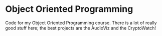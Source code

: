 # Object Oriented Programming
 Code for my Object Oriented Programming course. There is a lot of really good stuff here; the best projects are the AudioViz and the CryptoWatch!
